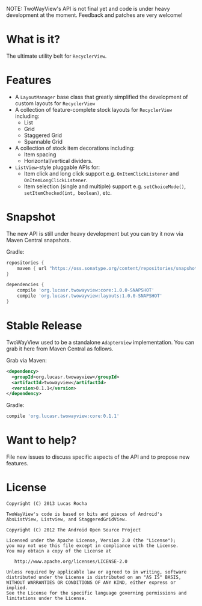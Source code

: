 NOTE: TwoWayView's API is not final yet and code is under heavy development
at the moment. Feedback and
patches are very welcome!

What is it?
===========

The ultimate utility belt for `RecyclerView`.

Features
========

* A `LayoutManager` base class that greatly simplified the development of custom layouts for `RecyclerView`
* A collection of feature-complete stock layouts for `RecyclerView` including:
  * List
  * Grid
  * Staggered Grid
  * Spannable Grid
* A collection of stock item decorations including:
  * Item spacing
  * Horizontal/vertical dividers.
* `ListView`-style pluggable APIs for:
  * Item click and long click support e.g. `OnItemClickListener` and `OnItemLongClickListener`.
  * Item selection (single and multiple) support e.g. `setChoiceMode()`, `setItemChecked(int, boolean)`, etc.

Snapshot
========

The new API is still under heavy development but you can try it now via Maven Central snapshots.

Gradle:
```groovy
repositories {
    maven { url "https://oss.sonatype.org/content/repositories/snapshots/" }
}

dependencies {
    compile 'org.lucasr.twowayview:core:1.0.0-SNAPSHOT'
    compile 'org.lucasr.twowayview:layouts:1.0.0-SNAPSHOT'
}
```

Stable Release
==============

TwoWayView used to be a standalone `AdapterView` implementation. You can grab it here from Maven Central as follows.

Grab via Maven:
```xml
<dependency>
  <groupId>org.lucasr.twowayview</groupId>
  <artifactId>twowayview</artifactId>
  <version>0.1.1</version>
</dependency>
```

Gradle:
```groovy
compile 'org.lucasr.twowayview:core:0.1.1'
```


Want to help?
=============

File new issues to discuss specific aspects of the API and to propose new
features.

License
=======

    Copyright (C) 2013 Lucas Rocha

    TwoWayView's code is based on bits and pieces of Android's
    AbsListView, Listview, and StaggeredGridView.

    Copyright (C) 2012 The Android Open Source Project

    Licensed under the Apache License, Version 2.0 (the "License");
    you may not use this file except in compliance with the License.
    You may obtain a copy of the License at

       http://www.apache.org/licenses/LICENSE-2.0

    Unless required by applicable law or agreed to in writing, software
    distributed under the License is distributed on an "AS IS" BASIS,
    WITHOUT WARRANTIES OR CONDITIONS OF ANY KIND, either express or implied.
    See the License for the specific language governing permissions and
    limitations under the License.

